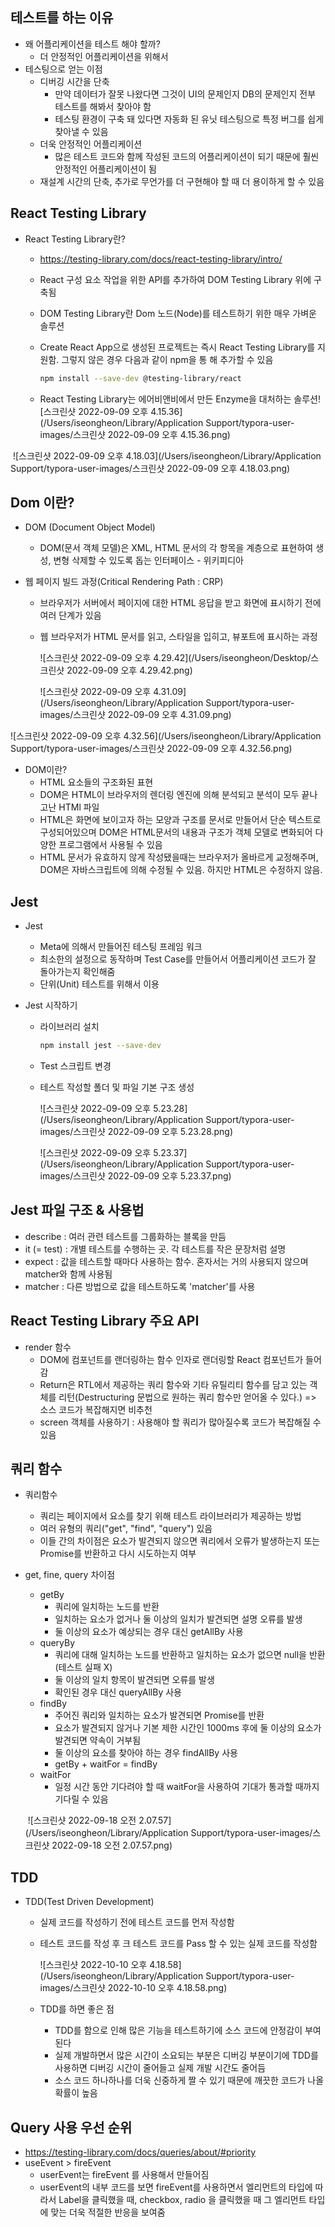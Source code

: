 ## 테스트를 하는 이유

- 왜 어플리케이션을 테스트 해야 할까?
  - 더 안정적인 어플리케이션을 위해서
- 테스팅으로 얻는 이점
  - 디버깅 시간을 단축
    - 만약 데이터가 잘못 나왔다면 그것이 UI의 문제인지 DB의 문제인지 전부 테스트를 해봐서 찾아야 함
    - 테스팅 환경이 구축 돼 있다면 자동화 된 유닛 테스팅으로 특정 버그를 쉽게 찾아낼 수 있음
  - 더욱 안정적인 어플리케이션
    - 많은 테스트 코드와 함께 작성된 코드의 어플리케이션이 되기 때문에 훨씬 안정적인 어플리케이션이 됨
  - 재설계 시간의 단축, 추가로 무언가를 더 구현해야 할 때 더 용이하게 할 수 있음



## React Testing Library

- React Testing Library란?

  - https://testing-library.com/docs/react-testing-library/intro/

  - React 구성 요소 작업을 위한 API를 추가하여 DOM Testing Library 위에 구축됨

  - DOM Testing Library란 Dom 노드(Node)를 테스트하기 위한 매우 가벼운 솔루션

  - Create React App으로 생성된 프로젝트는 즉시 React Testing Library를 지원함. 그렇지 않은 경우 다음과 같이 npm을 통 해 추가할 수 있음

    ```bash
    npm install --save-dev @testing-library/react
    ```

  - React Testing Library는 에어비앤비에서 만든 Enzyme을 대처하는 솔루션![스크린샷 2022-09-09 오후 4.15.36](/Users/iseongheon/Library/Application Support/typora-user-images/스크린샷 2022-09-09 오후 4.15.36.png)

​			![스크린샷 2022-09-09 오후 4.18.03](/Users/iseongheon/Library/Application Support/typora-user-images/스크린샷 2022-09-09 오후 4.18.03.png)



## Dom 이란?

- DOM (Document Object Model)

  - DOM(문서 객체 모델)은 XML, HTML 문서의 각 항목을 계층으로 표현하여 생성, 변형 삭제할 수 있도록 돕는 인터페이스 - 위키피디아

- 웹 페이지 빌드 과정(Critical Rendering Path : CRP)

  - 브라우저가 서버에서 페이지에 대한 HTML 응답을 받고 화면에 표시하기 전에 여러 단계가 있음

  - 웹 브라우저가 HTML 문서를 읽고, 스타일을 입히고, 뷰포트에 표시하는 과정 

    ![스크린샷 2022-09-09 오후 4.29.42](/Users/iseongheon/Desktop/스크린샷 2022-09-09 오후 4.29.42.png)

    ![스크린샷 2022-09-09 오후 4.31.09](/Users/iseongheon/Library/Application Support/typora-user-images/스크린샷 2022-09-09 오후 4.31.09.png)

    

![스크린샷 2022-09-09 오후 4.32.56](/Users/iseongheon/Library/Application Support/typora-user-images/스크린샷 2022-09-09 오후 4.32.56.png)

- DOM이란?
  - HTML 요소들의 구조화된 표현
  - DOM은 HTML이 브라우저의 렌더링 엔진에 의해 분석되고 분석이 모두 끝나고난 HTMl 파일
  - HTML은 화면에 보이고자 하는 모양과 구조를 문서로 만들어서 단순 텍스트로 구성되어있으며 DOM은 HTML문서의 내용과 구조가 객체 모델로 변화되어 다양한 프로그램에서 사용될 수 있음
  - HTML 문서가 유효하지 않게 작성됐을때는 브라우저가 올바르게 교정해주며, DOM은 자바스크립트에 의해 수정될 수 있음. 하지만 HTML은 수정하지 않음.



## Jest

- Jest

  - Meta에 의해서 만들어진 테스팅 프레임 워크
  - 최소한의 설정으로 동작하며 Test Case를 만들어서 어플리케이션 코드가 잘 돌아가는지 확인해줌
  - 단위(Unit) 테스트를 위해서 이용

- Jest 시작하기

  - 라이브러리 설치

    ```bash
    npm install jest --save-dev
    ```

  - Test 스크립트 변경

  - 테스트 작성할 폴더 및 파일 기본 구조 생성

    ![스크린샷 2022-09-09 오후 5.23.28](/Users/iseongheon/Library/Application Support/typora-user-images/스크린샷 2022-09-09 오후 5.23.28.png)

    ![스크린샷 2022-09-09 오후 5.23.37](/Users/iseongheon/Library/Application Support/typora-user-images/스크린샷 2022-09-09 오후 5.23.37.png)



## Jest 파일 구조 & 사용법

- describe : 여러 관련 테스트를 그룹화하는 블록을 만듬
- it (= test) : 개별 테스트를 수행하는 곳. 각 테스트를 작은 문장처럼 설명
- expect : 값을 테스트할 때마다 사용하는 함수. 혼자서는 거의 사용되지 않으며 matcher와 함께 사용됨
- matcher : 다른 방법으로 값을 테스트하도록 'matcher'를 사용 



## React Testing Library 주요 API

- render 함수
  - DOM에 컴포넌트를 랜더링하는 함수 인자로 랜더링할 React 컴포넌트가 들어감
  - Return은 RTL에서 제공하는 쿼리 함수와 기타 유틸리티 함수를 담고 있는 객체를 리턴(Destructuring 문법으로 원하는 쿼리 함수만 얻어올 수 있다.)  => 소스 코드가 복잡해지면 비추천
  - screen 객체를 사용하기 : 사용해야 할 쿼리가 많아질수록 코드가 복잡해질 수 있음



## 쿼리 함수

- 쿼리함수

  - 쿼리는 페이지에서 요소를 찾기 위해 테스트 라이브러리가 제공하는 방법
  - 여러 유형의 쿼리("get", "find", "query") 있음
  - 이들 간의 차이점은 요소가 발견되지 않으면 쿼리에서 오류가 발생하는지 또는 Promise를 반환하고 다시 시도하는지 여부

- get, fine, query 차이점

  - getBy
    - 쿼리에 일치하는 노드를 반환
    - 일치하는 요소가 없거나 둘 이상의 일치가 발견되면 설명 오류를 발생
    - 둘 이상의 요소가 예상되는 경우 대신 getAllBy 사용
  - queryBy
    - 쿼리에 대해 일치하는 노드를 반환하고 일치하는 요소가 없으면 null을 반환 (테스트 실패 X)
    - 둘 이상의 일치 항목이 발견되면 오류를 발생
    - 확인된 경우 대신 queryAllBy 사용
  - findBy
    - 주어진 쿼리와 일치하는 요소가 발견되면 Promise를 반환
    - 요소가 발견되지 않거나 기본 제한 시간인 1000ms 후에 둘 이상의 요소가 발견되면 약속이 거부됨
    - 둘 이상의 요소를 찾아야 하는 경우 findAllBy 사용
    - getBy + waitFor = findBy
  - waitFor
    - 일정 시간 동안 기다려야 할 때 waitFor을 사용하여 기대가 통과할 때까지 기다릴 수 있음

  ​	![스크린샷 2022-09-18 오전 2.07.57](/Users/iseongheon/Library/Application Support/typora-user-images/스크린샷 2022-09-18 오전 2.07.57.png)



## TDD

- TDD(Test Driven Development)

  - 실제 코드를 작성하기 전에 테스트 코드를 먼저 작성함

  - 테스트 코드를 작성 후 크 테스트 코드를 Pass 할 수 있는 실제 코드를 작성함

    ![스크린샷 2022-10-10 오후 4.18.58](/Users/iseongheon/Library/Application Support/typora-user-images/스크린샷 2022-10-10 오후 4.18.58.png)

  - TDD를 하면 좋은 점

    - TDD를 함으로 인해 많은 기능을 테스트하기에 소스 코드에 안정감이 부여된다
    - 실제 개발하면서 많은 시간이 소요되는 부분은 디버깅 부분이기에 TDD를 사용하면 디버깅 시간이 줄어들고 실제 개발 시간도 줄어듬
    - 소스 코드 하나하나를 더욱 신중하게 짤 수 있기 때문에 깨끗한 코드가 나올 확률이 높음




## Query 사용 우선 순위

- https://testing-library.com/docs/queries/about/#priority
- useEvent > fireEvent
  - userEvent는 fireEvent 를 사용해서 만들어짐
  - userEvent의 내부 코드를 보면 fireEvent를 사용하면서 엘리먼트의 타입에 따라서 Label을 클릭했을 때, checkbox, radio 을 클릭했을 때 그 엘리먼트 타입에 맞는 더욱 적절한 반응을 보여줌



